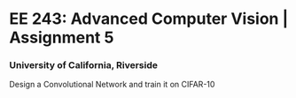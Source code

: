 # EE 243: Advanced Computer Vision | Assignment 5
### University of California, Riverside
Design a Convolutional Network and train it  on CIFAR-10
